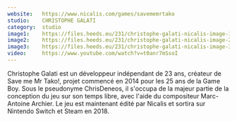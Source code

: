 ```yaml
---
website:   https://www.nicalis.com/games/savememrtako
studio:    CHRISTOPHE GALATI
category:  studio
image1:    https://files.heeds.eu/231/christophe-galati-nicalis-image-1-52095-5017-20180409-180852.png
image2:    https://files.heeds.eu/231/christophe-galati-nicalis-image-2-52097-5017-20180409-180853.png
image3:    https://files.heeds.eu/231/christophe-galati-nicalis-image-3-52099-5017-20180409-180853.png
video:     https://www.youtube.com/watch?v=t0anr7mSsoI
---
```


Christophe Galati est un développeur indépendant de 23 ans, créateur de Save me Mr Tako!, projet commencé en 2014 pour les 25 ans de la Game Boy. Sous le pseudonyme ChrisDeneos, il s'occupa de la majeur partie de la conception du jeu sur son temps libre, avec l'aide du compositeur Marc-Antoine Archier. Le jeu est maintenant édité par Nicalis et sortira sur Nintendo Switch et Steam en 2018.

